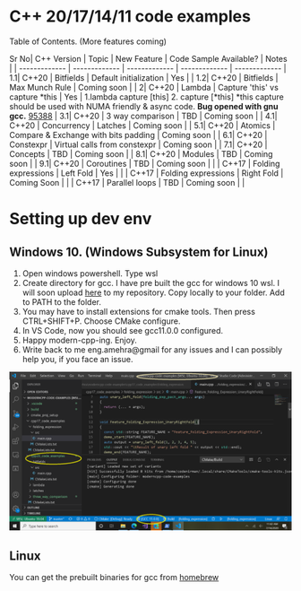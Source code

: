 # C++  20/17/14/11 code examples

Table of Contents. (More features coming)

Sr No| C++ Version  | Topic | New Feature  | Code Sample Available? | Notes |
| ------------- | ------------- | ------------- | ------------- | ------------- |
1.1| C++20 | Bitfields | Default initialization | Yes |  |
1.2| C++20 | Bitfields | Max Munch Rule | Coming soon |  |
2| C++20 | Lambda | Capture 'this' vs capture \*this | Yes | 1.lambda capture [this] 2. capture [\*this] \*this capture should be used with NUMA friendly & async code. **Bug opened with gnu gcc.** [95388](https://gcc.gnu.org/bugzilla/show_bug.cgi?id=95388) |
3.1| C++20 | 3 way comparison | TBD | Coming soon |  |
4.1| C++20 | Concurrency | Latches | Coming soon |  |
5.1| C++20 | Atomics | Compare & Exchange with bits padding | Coming soon |  |
6.1| C++20 | Constexpr | Virtual calls from constexpr | Coming soon |  |
7.1| C++20 | Concepts | TBD | Coming soon |  |
8.1| C++20 | Modules | TBD | Coming soon |  |
9.1| C++20 | Coroutines | TBD | Coming soon |  |
| C++17 | Folding expressions  | Left Fold | Yes |  |
| C++17 | Folding expressions  | Right Fold | Coming Soon |  |
| C++17 | Parallel loops | TBD | Coming soon |  |



# Setting up dev env
## Windows 10. (Windows Subsystem for Linux)

1. Open windows powershell. Type wsl
2. Create directory for gcc. I have pre built the gcc for windows 10 wsl. I will soon upload [here](https://github.com/atulmehra/cpp-tools/upload/master) to my repository. Copy locally to your folder. Add to PATH to the folder.
3. You may have to install extensions for cmake tools. Then press CTRL+SHIFT+P. Choose CMake configure.
4. In VS Code, now you should see gcc11.0.0 configured.
5. Happy modern-cpp-ing. Enjoy.
6. Write back to me eng.amehra@gmail for any issues and I can possibly help you, if you face an issue.

![Build cpp20 code example with VSCode](https://github.com/atulmehra/cpp-tools/blob/master/VSCode-CPP20-Configure-gcc20.png)

## Linux
You can get the prebuilt binaries for gcc from [homebrew](https://formulae.brew.sh/formula/gcc#default)
